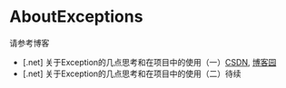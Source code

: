 # AboutExceptions

请参考博客

* [.net] 关于Exception的几点思考和在项目中的使用（一）[CSDN](https://blog.csdn.net/brlite/article/details/115484264), [博客园](https://www.cnblogs.com/hubaijia/p/about-exceptions-1.html)
* [.net] 关于Exception的几点思考和在项目中的使用（二）待续
